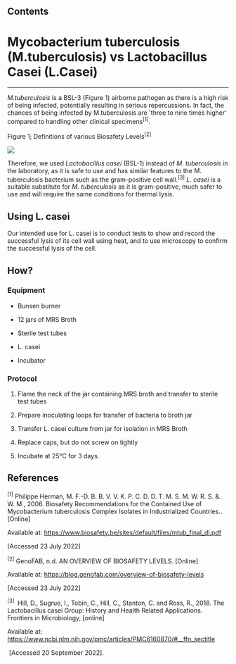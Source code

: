## Contents

# Mycobacterium tuberculosis (M.tuberculosis) vs Lactobacillus Casei (L.Casei)
---

_M.tuberculosis_ is a BSL-3 (Figure 1) airborne pathogen as there is a high risk of being infected, potentially resulting in serious repercussions. In fact, the chances of being infected by M.tuberculosis are 'three to nine times higher' compared to handling other clinical specimens<sup>[1]</sup>.

Figure 1; Definitions of various Biosafety Levels<sup>[2]</sup>

![](https://static.igem.wiki/teams/4508/wiki/labwork/lab-work-pyramid.png)

Therefore, we used _Lactobacillus casei_ (BSL-1) instead of _M. tuberculosis_ in the laboratory, as it is safe to use and has similar features to the M. tuberculosis bacterium such as the gram-positive cell wall.<sup>[3]</sup>  _L. casei_ is a suitable substitute for _M. tuberculosis_ as it is gram-positive, much safer to use and will require the same conditions for thermal lysis.

## Using L. casei

Our intended use for L. casei is to conduct tests to show and record the successful lysis of its cell wall using heat, and to use microscopy to confirm the successful lysis of the cell.

## How?

### Equipment

-   Bunsen burner

-   12 jars of MRS Broth

-   Sterile test tubes

-   L. casei 

-   Incubator

### Protocol

1.  Flame the neck of the jar containing MRS broth and transfer to sterile test tubes

2.  Prepare inoculating loops for transfer of bacteria to broth jar

3.  Transfer L. casei culture from jar  for isolation in MRS Broth

4.  Replace caps, but do not screw on tightly

5.  Incubate at 25°C for 3 days.

## References

<sup>[1]</sup> Philippe Herman, M. F.-D. B. B. V. V. K. P. C. D. D. T. M. S. M. W. R. S. &. W. M., 2006. Biosafety Recommendations for the Contained Use of Mycobacterium tuberculosis Complex Isolates in Industrialized Countries.. [Online]

Available at: <https://www.biosafety.be/sites/default/files/mtub_final_dl.pdf>

[Accessed 23 July 2022]

<sup>[2]</sup> GenoFAB, n.d. AN OVERVIEW OF BIOSAFETY LEVELS. [Online]

Available at: <https://blog.genofab.com/overview-of-biosafety-levels>

[Accessed 23 July 2022]

<sup>[3]</sup>  Hill, D., Sugrue, I., Tobin, C., Hill, C., Stanton, C. and Ross, R., 2018. The Lactobacillus casei Group: History and Health Related Applications. Frontiers in Microbiology, [online]

Available at: <https://www.ncbi.nlm.nih.gov/pmc/articles/PMC6160870/#__ffn_sectitle>

 [Accessed 20 September 2022].
